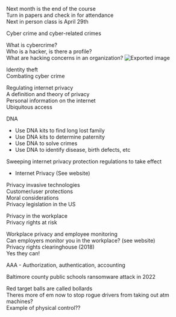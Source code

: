 Next month is the end of the course  
Turn in papers and check in for attendance  
Next in person class is April 29th
 
Cyber crime and cyber-related crimes
 
What is cybercrime?  
Who is a hacker, is there a profile?  
What are hacking concerns in an organization?
 ![Exported image](Exported%20image%2020240525213150-0.png)  

Identity theft  
Combating cyber crime
 
Regulating internet privacy  
A definition and theory of privacy  
Personal information on the internet  
Ubiquitous access
 
DNA

- Use DNA kits to find long lost family
- Use DNA kits to determine paternity
- Use DNA to solve crimes
- Use DNA to identify disease, birth defects, etc
 
Sweeping internet privacy protection regulations to take effect

- Internet Privacy (See website)
 
Privacy invasive technologies  
Customer/user protections  
Moral considerations  
Privacy legislation in the US
 
Privacy in the workplace  
Privacy rights at risk
 
Workplace privacy and employee monitoring  
Can employers monitor you in the workplace? (see website)  
Privacy rights clearinghouse (2018)  
Yes they can!
 
AAA - Authorization, authentication, accounting
 
Baltimore county public schools ransomware attack in 2022
 
Red target balls are called bollards  
Theres more of em now to stop rogue drivers from taking out atm machines?  
Example of physical control??